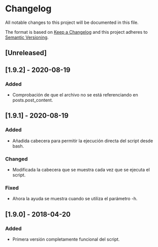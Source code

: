 # Changelog
All notable changes to this project will be documented in this file.

The format is based on [Keep a Changelog](http://keepachangelog.com/en/1.0.0/)
and this project adheres to [Semantic Versioning](http://semver.org/spec/v2.0.0.html).

## [Unreleased]

## [1.9.2] - 2020-08-19
### Added
- Comprobación de que el archivo no se está referenciando en posts.post_content.

## [1.9.1] - 2020-08-19
### Added
- Añadida cabecera para permitir la ejecución directa del script desde bash.

### Changed
- Modificada la cabecera que se muestra cada vez que se ejecuta el script.

### Fixed
- Ahora la ayuda se muestra cuando se utiliza el parámetro -h.

## [1.9.0] - 2018-04-20
### Added
- Primera versión completamente funcional del script.
